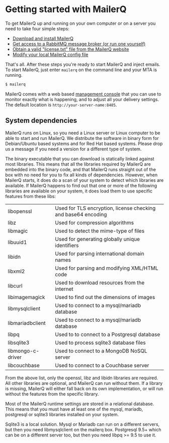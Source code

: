 # Getting started with MailerQ

To get MailerQ up and running on your own computer or on a server you
need to take four simple steps:

- [Download and install MailerQ](download-instructions)
- [Get access to a RabbitMQ message broker (or run one yourself)](rabbitmq-install)
- [Obtain a valid "license.txt" file from the MailerQ website](license-file)
- [Modify your local MailerQ config file](minimal-configuration)

That's all. After these steps you're ready to start MailerQ and inject emails.
To start MailerQ, just enter `mailerq` on the command line and your MTA is running.

```bash
$ mailerq
```

MailerQ comes with a web based [management console](management-console)
that you can use to monitor exactly what is happening, and to adjust all
your delivery settings. The default location is `http://your-server-name:8485`.


## System dependencies

MailerQ runs on Linux, so you need a Linux server or Linux computer to be
able to start and run MailerQ. We distribute the software in binary form for
Debian/Ubuntu based systems and for Red Hat based systems. Please drop us a
message if you need a version for a different type of system.

The binary executable that you can download is statically linked against most
libraries. This means that all the libraries required by MailerQ are embedded
into the binary code, and that MailerQ runs straight out of the box with no need
for you to fix all kinds of dependencies. However, when MailerQ starts, it does
do a scan of your system to detect which libraries are available. If MailerQ
happens to find out that one or more of the following libraries
are available on your system, it does load them to use specific features
from these libs:

<table>
    <tr>
        <td>libopenssl</td>
        <td>Used for TLS encryption, license checking and base64 encoding</td>
    </tr>
    <tr>
        <td>libz</td>
        <td>Used for compression algorithms</td>
    </tr>
    <tr>
        <td>libmagic</td>
        <td>Used to detect the mime-type of files</td>
    </tr>
    <tr>
        <td>libuuid1</td>
        <td>Used for generating globally unique identifiers</td>
    </tr>
    <tr>
        <td>libidn</td>
        <td>Used for parsing international domain names</td>
    </tr>
    <tr>
        <td>libxml2</td>
        <td>Used for parsing and modifying XML/HTML code</td>
    </tr>
    <tr>
        <td>libcurl</td>
        <td>Used to download resources from the internet</td>
    </tr>
    <tr>
        <td>libimagemagick</td>
        <td>Used to find out the dimensions of images</td>
    <tr>
        <td>libmysqlclient</td>
        <td>Used to connect to a mysql/mariadb database</td>
    </tr>
    <tr>
        <td>libmariadbclient</td>
        <td>Used to connect to a mysql/mariadb database</td>
    </tr>
    <tr>
        <td>libpq</td>
        <td>Used to to connect to a Postgresql database</td>
    </tr>
    <tr>
        <td>libsqlite3</td>
        <td>Used to process sqlite3 database files</td>
    </tr>
    <tr>
        <td>libmongo-c-driver</td>
        <td>Used to connect to a MongoDB NoSQL server</td>
    </tr>
    <tr>
        <td>libcouchbase</td>
        <td>Used to connect to a Couchbase server</td>
    </tr>
</table>

From the above list, only the openssl, libz and libidn libraries are required. All
other libraries are optional, and MailerQ can run without them. If a library
is missing, MailerQ will either fall back on its own implementation, or will
run without the features from the specific library.

Most of the MailerQ runtime settings are stored in a relational database.
This means that you must have at least one of the mysql, mariadb, postgresql
or sqlite3 libraries installed on your system.

Sqlite3 is a local solution. Mysql or Mariadb can run on a different servers, 
but then you need libmysqlclient on the mailerq box. Postgresql 9.5+ which 
can be on a different server too, but then you need libpq >= 9.5 to use it.
